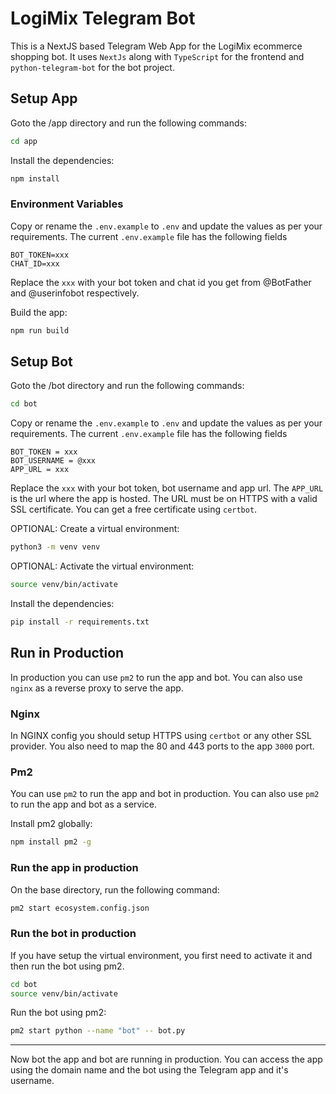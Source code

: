 # LogiMix Telegram Bot

This is a NextJS based Telegram Web App for the LogiMix ecommerce shopping bot. It uses `NextJs` along with `TypeScript` for the frontend and `python-telegram-bot` for the bot project.

## Setup App

Goto the /app directory and run the following commands:

```bash
cd app
```

Install the dependencies:

```bash
npm install
```

### Environment Variables
Copy or rename the `.env.example` to `.env` and update the values as per your requirements. The current `.env.example` file has the following fields

```.env
BOT_TOKEN=xxx
CHAT_ID=xxx
```

Replace the `xxx` with your bot token and chat id you get from @BotFather and @userinfobot respectively.

Build the app:

```bash
npm run build
```

## Setup Bot

Goto the /bot directory and run the following commands:

```bash
cd bot
```

Copy or rename the `.env.example` to `.env` and update the values as per your requirements. The current `.env.example` file has the following fields

```.env
BOT_TOKEN = xxx
BOT_USERNAME = @xxx
APP_URL = xxx
```

Replace the `xxx` with your bot token, bot username and app url.
The `APP_URL` is the url where the app is hosted. The URL must be on HTTPS with a valid SSL certificate. You can get a free certificate using `certbot`.

OPTIONAL: Create a virtual environment:

```bash
python3 -m venv venv
```

OPTIONAL: Activate the virtual environment:

```bash
source venv/bin/activate
```

Install the dependencies:

```bash
pip install -r requirements.txt
```

## Run in Production
In production you can use `pm2` to run the app and bot. You can also use `nginx` as a reverse proxy to serve the app.

### Nginx
In NGINX config you should setup HTTPS using `certbot` or any other SSL provider. You also need to map the 80 and 443 ports to the app `3000` port.

### Pm2
You can use `pm2` to run the app and bot in production. You can also use `pm2` to run the app and bot as a service.

Install pm2 globally:

```bash
npm install pm2 -g
```

### Run the app in production
On the base directory, run the following command:

```bash
pm2 start ecosystem.config.json
```

### Run the bot in production

If you have setup the virtual environment, you first need to activate it and then run the bot using pm2.

```bash
cd bot
source venv/bin/activate
```

Run the bot using pm2:

```bash
pm2 start python --name "bot" -- bot.py 
```

---

Now bot the app and bot are running in production. You can access the app using the domain name and the bot using the Telegram app and it's username.

